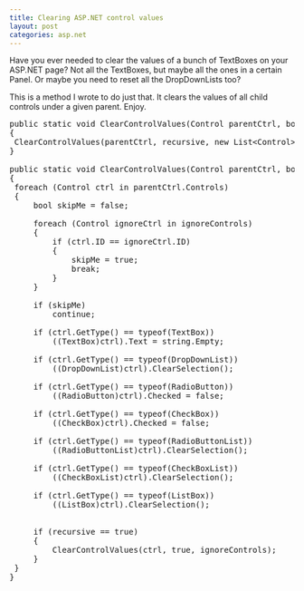 ```yaml
---
title: Clearing ASP.NET control values
layout: post
categories: asp.net
---
```


Have you ever needed to clear the values of a bunch of TextBoxes on your ASP.NET page? Not all the TextBoxes, but maybe all the ones in a certain Panel. Or maybe you need to reset all the DropDownLists too?

This is a method I wrote to do just that. It clears the values of all child controls under a given parent. Enjoy.

<pre data-language="generic">
public static void ClearControlValues(Control parentCtrl, bool recursive)
{
 ClearControlValues(parentCtrl, recursive, new List&lt;Control&gt;(0));
}

public static void ClearControlValues(Control parentCtrl, bool recursive, List&lt;Control&gt; ignoreControls)
{
 foreach (Control ctrl in parentCtrl.Controls)
 {
     bool skipMe = false;

     foreach (Control ignoreCtrl in ignoreControls)
     {
         if (ctrl.ID == ignoreCtrl.ID)
         {
             skipMe = true;
             break;
         }
     }

     if (skipMe)
         continue;

     if (ctrl.GetType() == typeof(TextBox))
         ((TextBox)ctrl).Text = string.Empty;

     if (ctrl.GetType() == typeof(DropDownList))
         ((DropDownList)ctrl).ClearSelection();

     if (ctrl.GetType() == typeof(RadioButton))
         ((RadioButton)ctrl).Checked = false;

     if (ctrl.GetType() == typeof(CheckBox))
         ((CheckBox)ctrl).Checked = false;

     if (ctrl.GetType() == typeof(RadioButtonList))
         ((RadioButtonList)ctrl).ClearSelection();

     if (ctrl.GetType() == typeof(CheckBoxList))
         ((CheckBoxList)ctrl).ClearSelection();

     if (ctrl.GetType() == typeof(ListBox))
         ((ListBox)ctrl).ClearSelection();


     if (recursive == true)
     {
         ClearControlValues(ctrl, true, ignoreControls);
     }
 }
}
</pre>